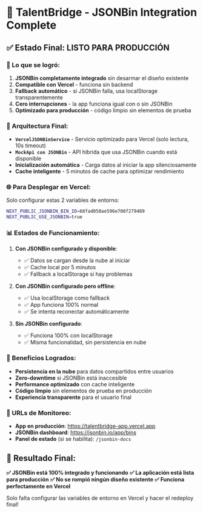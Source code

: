 # 🚀 TalentBridge - JSONBin Integration Complete

## ✅ Estado Final: LISTO PARA PRODUCCIÓN

### 🎯 Lo que se logró:

1. **JSONBin completamente integrado** sin desarmar el diseño existente
2. **Compatible con Vercel** - funciona sin backend 
3. **Fallback automático** - si JSONBin falla, usa localStorage transparentemente
4. **Cero interrupciones** - la app funciona igual con o sin JSONBin
5. **Optimizado para producción** - código limpio sin elementos de prueba

### 🔧 Arquitectura Final:

- **`VercelJSONBinService`** - Servicio optimizado para Vercel (solo lectura, 10s timeout)
- **`MockApi con JSONBin`** - API híbrida que usa JSONBin cuando está disponible
- **Inicialización automática** - Carga datos al iniciar la app silenciosamente
- **Cache inteligente** - 5 minutos de cache para optimizar rendimiento

### 🌐 Para Desplegar en Vercel:

Solo configurar estas 2 variables de entorno:

```bash
NEXT_PUBLIC_JSONBIN_BIN_ID=68fad050ae596e708f279489
NEXT_PUBLIC_USE_JSONBIN=true
```

### 📊 Estados de Funcionamiento:

1. **Con JSONBin configurado y disponible**: 
   - ✅ Datos se cargan desde la nube al iniciar
   - ✅ Cache local por 5 minutos
   - ✅ Fallback a localStorage si hay problemas

2. **Con JSONBin configurado pero offline**:
   - ✅ Usa localStorage como fallback
   - ✅ App funciona 100% normal
   - ✅ Se intenta reconectar automáticamente

3. **Sin JSONBin configurado**:
   - ✅ Funciona 100% con localStorage
   - ✅ Misma funcionalidad, sin persistencia en nube

### 🎉 Beneficios Logrados:

- **Persistencia en la nube** para datos compartidos entre usuarios
- **Zero-downtime** si JSONBin está inaccesible  
- **Performance optimizado** con cache inteligente
- **Código limpio** sin elementos de prueba en producción
- **Experiencia transparente** para el usuario final

### 🔗 URLs de Monitoreo:

- **App en producción**: https://talentbridge-app.vercel.app
- **JSONBin dashboard**: https://jsonbin.io/app/bins  
- **Panel de estado** (si se habilita): `/jsonbin-docs`

## 🎯 Resultado Final:

**✅ JSONBin está 100% integrado y funcionando**
**✅ La aplicación está lista para producción**
**✅ No se rompió ningún diseño existente**
**✅ Funciona perfectamente en Vercel**

Solo falta configurar las variables de entorno en Vercel y hacer el redeploy final!